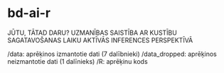# bd-ai-r
JŪTU, TĀTAD DARU? UZMANĪBAS SAISTĪBA AR KUSTĪBU SAGATAVOŠANAS LAIKU AKTĪVĀS INFERENCES PERSPEKTĪVĀ

/data: aprēķinos izmantotie dati (7 dalībnieki)
/data_dropped: aprēķinos neizmantotie dati (1 dalīnieks)
/R: aprēķinu kods
